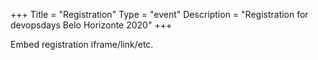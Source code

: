 +++
Title = "Registration"
Type = "event"
Description = "Registration for devopsdays Belo Horizonte 2020"
+++

<div style="width:100%; text-align:left;">

Embed registration iframe/link/etc.
</div></div>
</div>
